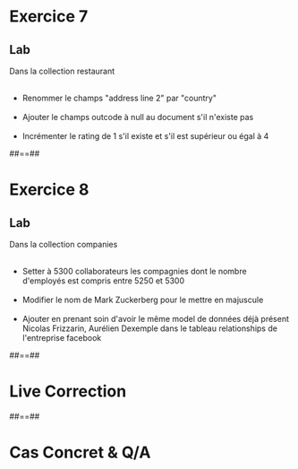 <!-- .slide: class="exercice"-->
# Exercice 7
## Lab

Dans la collection restaurant <br><br>
<!-- .element: class="bold" -->
- Renommer le champs "address line 2" par "country"<br><br>
- Ajouter le champs outcode à null au document s'il n'existe pas<br><br>
- Incrémenter le rating de 1 s'il existe et s'il est supérieur ou égal à 4

##==##

<!-- .slide: class="exercice" -->
# Exercice 8
## Lab

Dans la collection companies<br><br>
<!-- .element: class="bold" -->
- Setter à 5300 collaborateurs les compagnies dont le nombre d'employés est compris entre 5250 et 5300<br><br>
- Modifier le nom de Mark Zuckerberg pour le mettre en majuscule<br><br>
- Ajouter en prenant soin d'avoir le même model de données déjà présent Nicolas Frizzarin, Aurélien Dexemple dans le tableau relationships de l'entreprise facebook

##==##

<!-- .slide: class="transition-bg-sfeir-3 blue"-->
# Live Correction

##==##

<!-- .slide: class="transition-bg-sfeir-2 blue"-->
# Cas Concret & Q/A
